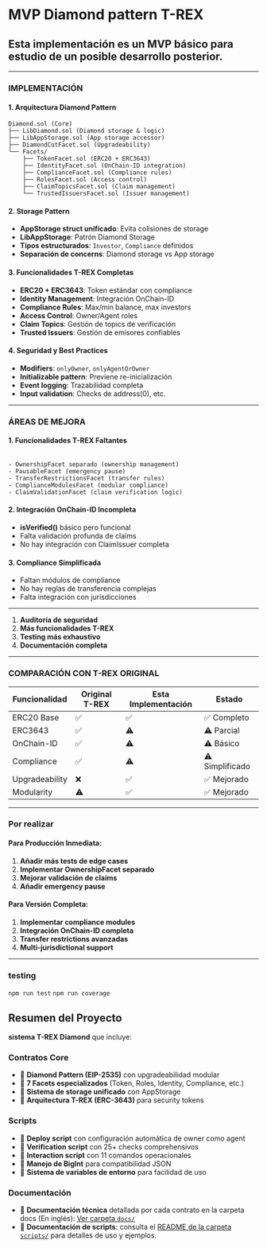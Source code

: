 # MVP Diamond pattern T-REX

## Esta implementación es **un MVP básico para estudio de un posible desarrollo posterior.** 

---

### **IMPLEMENTACIÓN**

#### **1. Arquitectura Diamond Pattern**
```
Diamond.sol (Core)
├── LibDiamond.sol (Diamond storage & logic)
├── LibAppStorage.sol (App storage accessor)
├── DiamondCutFacet.sol (Upgradeability)
└── Facets/
    ├── TokenFacet.sol (ERC20 + ERC3643)
    ├── IdentityFacet.sol (OnChain-ID integration)
    ├── ComplianceFacet.sol (Compliance rules)
    ├── RolesFacet.sol (Access control)
    ├── ClaimTopicsFacet.sol (Claim management)
    └── TrustedIssuersFacet.sol (Issuer management)
```

#### **2. Storage Pattern**
- **AppStorage struct unificado**: Evita colisiones de storage
- **LibAppStorage**: Patrón Diamond Storage
- **Tipos estructurados**: `Investor`, `Compliance` definidos
- **Separación de concerns**: Diamond storage vs App storage

#### **3. Funcionalidades T-REX Completas**
- **ERC20 + ERC3643**: Token estándar con compliance
- **Identity Management**: Integración OnChain-ID
- **Compliance Rules**: Max/min balance, max investors
- **Access Control**: Owner/Agent roles
- **Claim Topics**: Gestión de topics de verificación
- **Trusted Issuers**: Gestión de emisores confiables

#### **4. Seguridad y Best Practices**
- **Modifiers**: `onlyOwner`, `onlyAgentOrOwner`
- **Initializable pattern**: Previene re-inicialización
- **Event logging**: Trazabilidad completa
- **Input validation**: Checks de address(0), etc.

---

### **ÁREAS DE MEJORA**

#### **1. Funcionalidades T-REX Faltantes**
```solidity

- OwnershipFacet separado (ownership management)
- PausableFacet (emergency pause)
- TransferRestrictionsFacet (transfer rules)
- ComplianceModulesFacet (modular compliance)
- ClaimValidationFacet (claim verification logic)
```

#### **2. Integración OnChain-ID Incompleta**
- **isVerified()** básico pero funcional
- Falta validación profunda de claims
- No hay integración con ClaimIssuer completa

#### **3. Compliance Simplificada**
- Faltan módulos de compliance
- No hay reglas de transferencia complejas
- Falta integración con jurisdicciones

---

1. **Auditoría de seguridad**
2. **Más funcionalidades T-REX**
3. **Testing más exhaustivo**
4. **Documentación completa**

---

### **COMPARACIÓN CON T-REX ORIGINAL**

| Funcionalidad | Original T-REX | Esta Implementación | Estado |
|---------------|----------------|-------------------|---------|
| ERC20 Base | ✅ | ✅ | ✅ Completo |
| ERC3643 | ✅ | ⚠️ | ⚠️ Parcial |
| OnChain-ID | ✅ | ⚠️ | ⚠️ Básico |
| Compliance | ✅ | ⚠️ | ⚠️ Simplificado |
| Upgradeability | ❌ | ✅ | ✅ Mejorado |
| Modularity | ⚠️ | ✅ | ✅ Mejorado |

---

### **Por realizar**

#### **Para Producción Inmediata:**
1. **Añadir más tests de edge cases**
2. **Implementar OwnershipFacet separado**
3. **Mejorar validación de claims**
4. **Añadir emergency pause**

#### **Para Versión Completa:**
1. **Implementar compliance modules**
2. **Integración OnChain-ID completa**
3. **Transfer restrictions avanzadas**
4. **Multi-jurisdictional support**

---

   
### testing
``` npm run test ``` 
``` npm run coverage ```

## Resumen del Proyecto 

**sistema T-REX Diamond** que incluye:

###  **Contratos Core**
- 🔹 **Diamond Pattern (EIP-2535)** con upgradeabilidad modular
- 🔹 **7 Facets especializados** (Token, Roles, Identity, Compliance, etc.)
- 🔹 **Sistema de storage unificado** con AppStorage
- 🔹 **Arquitectura T-REX (ERC-3643)** para security tokens

###  **Scripts**
- 🔹 **Deploy script** con configuración automática de owner como agent
- 🔹 **Verification script** con 25+ checks comprehensivos
- 🔹 **Interaction script** con 11 comandos operacionales
- 🔹 **Manejo de BigInt** para compatibilidad JSON
- 🔹 **Sistema de variables de entorno** para facilidad de uso

###  **Documentación**
- 🔹 **Documentación técnica** detallada por cada contrato en la carpeta docs (En inglés): [Ver carpeta `docs/`](./docs/)
- 🔹 **Documentación de scripts**: consulta el [README de la carpeta `scripts/`](./scripts/README.md) para detalles de uso y ejemplos.

